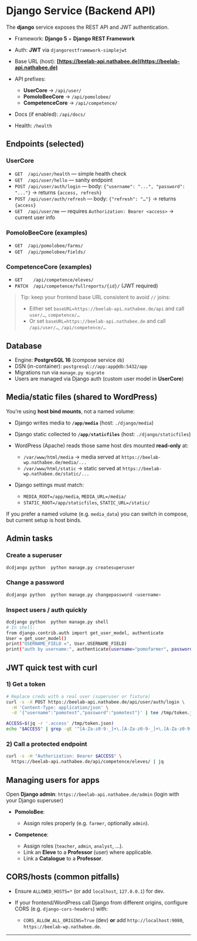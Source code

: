 # Django Service (Backend API)

The **django** service exposes the REST API and JWT authentication.

* Framework: **Django 5** + **Django REST Framework**
* Auth: **JWT** via `djangorestframework-simplejwt`
* Base URL (host): **[https://beelab-api.nathabee.de](https://beelab-api.nathabee.de)**
* API prefixes:

  * **UserCore** → `/api/user/`
  * **PomoloBeeCore** → `/api/pomolobee/`
  * **CompetenceCore** → `/api/competence/`
* Docs (if enabled): `/api/docs/`
* Health: `/health`

## Endpoints (selected)

### UserCore

* `GET  /api/user/health` — simple health check
* `GET  /api/user/hello` — sanity endpoint
* `POST /api/user/auth/login` — body: `{"username": "...", "password": "..."}` → returns `{access, refresh}`
* `POST /api/user/auth/refresh` — body: `{"refresh": "…"}` → returns `{access}`
* `GET  /api/user/me` — requires `Authorization: Bearer <access>` → current user info

### PomoloBeeCore (examples)

* `GET  /api/pomolobee/farms/`
* `GET  /api/pomolobee/fields/`

### CompetenceCore (examples)

* `GET    /api/competence/eleves/`
* `PATCH  /api/competence/fullreports/{id}/` (JWT required)

> Tip: keep your frontend base URL consistent to avoid `//` joins:
>
> * Either set `baseURL=https://beelab-api.nathabee.de/api` and call `user/…`, `competence/…`
> * Or set `baseURL=https://beelab-api.nathabee.de` and call `/api/user/…`, `/api/competence/…`

## Database

* Engine: **PostgreSQL 16** (compose service `db`)
* DSN (in-container): `postgresql://app:app@db:5432/app`
* Migrations run via `manage.py migrate`
* Users are managed via Django auth (custom user model in **UserCore**)

## Media/static files (shared to WordPress)

You’re using **host bind mounts**, not a named volume:

* Django writes media to **`/app/media`** (host: `./django/media`)
* Django static collected to **`/app/staticfiles`** (host: `./django/staticfiles`)
* WordPress (Apache) reads those same host dirs mounted **read-only** at:

  * `/var/www/html/media`  → media served at `https://beelab-wp.nathabee.de/media/...`
  * `/var/www/html/static` → static served at `https://beelab-wp.nathabee.de/static/...`
* Django settings must match:

  * `MEDIA_ROOT=/app/media`, `MEDIA_URL=/media/`
  * `STATIC_ROOT=/app/staticfiles`, `STATIC_URL=/static/`

If you prefer a named volume (e.g. `media_data`) you can switch in compose, but current setup is host binds.

## Admin tasks

### Create a superuser

```bash
dcdjango python  python manage.py createsuperuser
```

### Change a password

```bash
dcdjango python  python manage.py changepassword <username>
```

### Inspect users / auth quickly

```bash
dcdjango python  python manage.py shell
# In shell:
from django.contrib.auth import get_user_model, authenticate
User = get_user_model()
print("USERNAME_FIELD =", User.USERNAME_FIELD)
print("auth by username:", authenticate(username="pomofarmer", password="DjangoPwd"))
```

## JWT quick test with curl

### 1) Get a token

```bash
# Replace creds with a real user (superuser or fixture)
curl -s -X POST https://beelab-api.nathabee.de/api/user/auth/login \
  -H 'Content-Type: application/json' \
  -d '{"username":"pomotest","password":"pomotest"}' | tee /tmp/token.json

ACCESS=$(jq -r '.access' /tmp/token.json)
echo "$ACCESS" | grep -qE '^[A-Za-z0-9-_]+\.[A-Za-z0-9-_]+\.[A-Za-z0-9-_]+' || echo "Login failed or jq missing"
```

### 2) Call a protected endpoint

```bash
curl -s -H "Authorization: Bearer $ACCESS" \
  https://beelab-api.nathabee.de/api/competence/eleves/ | jq
```

## Managing users for apps

Open **Django admin**: `https://beelab-api.nathabee.de/admin` (login with your Django superuser)

* **PomoloBee**:

  * Assign roles properly (e.g. `farmer`, optionally `admin`).
* **Competence**:

  * Assign roles (`teacher`, `admin`, `analyst`, …).
  * Link an **Eleve** to a **Professor** (user) where applicable.
  * Link a **Catalogue** to a **Professor**.

## CORS/hosts (common pitfalls)

* Ensure `ALLOWED_HOSTS=*` (or add `localhost`, `127.0.0.1`) for dev.
* If your frontend/WordPress call Django from different origins, configure CORS (e.g. `django-cors-headers`) with:

  * `CORS_ALLOW_ALL_ORIGINS=True` (dev) **or** add `http://localhost:9080`, `https://beelab-wp.nathabee.de`. 

---
 